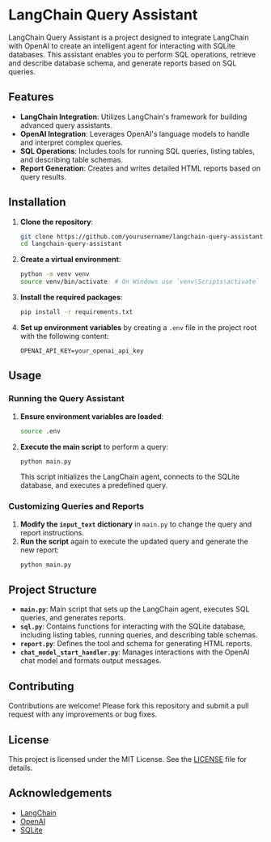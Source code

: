 # LangChain Query Assistant

LangChain Query Assistant is a project designed to integrate LangChain with OpenAI to create an intelligent agent for interacting with SQLite databases. This assistant enables you to perform SQL operations, retrieve and describe database schema, and generate reports based on SQL queries.

## Features

- **LangChain Integration**: Utilizes LangChain's framework for building advanced query assistants.
- **OpenAI Integration**: Leverages OpenAI's language models to handle and interpret complex queries.
- **SQL Operations**: Includes tools for running SQL queries, listing tables, and describing table schemas.
- **Report Generation**: Creates and writes detailed HTML reports based on query results.

## Installation

1. **Clone the repository**:
    ```bash
    git clone https://github.com/yourusername/langchain-query-assistant.git
    cd langchain-query-assistant
    ```

2. **Create a virtual environment**:
    ```bash
    python -m venv venv
    source venv/bin/activate  # On Windows use `venv\Scripts\activate`
    ```

3. **Install the required packages**:
    ```bash
    pip install -r requirements.txt
    ```

4. **Set up environment variables** by creating a `.env` file in the project root with the following content:
    ```plaintext
    OPENAI_API_KEY=your_openai_api_key
    ```

## Usage

### Running the Query Assistant

1. **Ensure environment variables are loaded**:
    ```bash
    source .env
    ```

2. **Execute the main script** to perform a query:
    ```bash
    python main.py
    ```

   This script initializes the LangChain agent, connects to the SQLite database, and executes a predefined query.

### Customizing Queries and Reports

1. **Modify the `input_text` dictionary** in `main.py` to change the query and report instructions.
2. **Run the script** again to execute the updated query and generate the new report:
    ```bash
    python main.py
    ```

## Project Structure

- **`main.py`**: Main script that sets up the LangChain agent, executes SQL queries, and generates reports.
- **`sql.py`**: Contains functions for interacting with the SQLite database, including listing tables, running queries, and describing table schemas.
- **`report.py`**: Defines the tool and schema for generating HTML reports.
- **`chat_model_start_handler.py`**: Manages interactions with the OpenAI chat model and formats output messages.

## Contributing

Contributions are welcome! Please fork this repository and submit a pull request with any improvements or bug fixes.

## License

This project is licensed under the MIT License. See the [LICENSE](LICENSE) file for details.

## Acknowledgements

- [LangChain](https://github.com/langchain-ai/langchain)
- [OpenAI](https://openai.com)
- [SQLite](https://www.sqlite.org)

